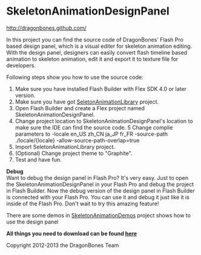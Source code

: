SkeletonAnimationDesignPanel
======================
http://dragonbones.github.com/ 

In this project you can find the source code of DragonBones' Flash Pro based design panel, which is a visual editer for skeleton animation editing. With the design panel, designers can easily convert flash timeline based animation to skeleton animation, edit it and export it to texture file for developers. 

Following steps show you how to use the source code:  
1. Make sure you have installed Flash Builder with Flex SDK 4.0 or later version.  
2. Make sure you have got [SeletonAnimationLibrary](https://github.com/DragonBones/SkeletonAnimationLibrary) project.  
3. Open Flash Builder and create a Flex project named SkeletonAnimationDesignPanel.  
4. Change project location to SkeletonAnimationDesignPanel's location to make sure the IDE can find the source code.
5  Change complie parameters to -locale en_US zh_CN ja_JP fr_FR -source-path ./locale/{locale} -allow-source-path-overlap=true
6. Import SeletonAnimationLibrary project.  
7. (Optional) Change project theme to "Graphite".  
8. Test and have fun.

**Debug**  
Want to debug the design panel in Flash Pro? It's very easy. Just to open the SkeletonAnimationDesignPanel in your Flash Pro and debug the project in Flash Builder. Now the debug version of the design panel in Flash Builder is connected with your Flash Pro. You can use it and debug it just like it is inside of the Flash Pro. Don't wait to try this amazing feature!

There are some demos in [SkeletonAnimationDemos](https://github.com/DragonBones/SkeletonAnimationDemos) project shows how to use the design panel

**All things you need to download can be found [here](http://dragonbones.github.com/download.html)**  

Copyright 2012-2013 the DragonBones Team